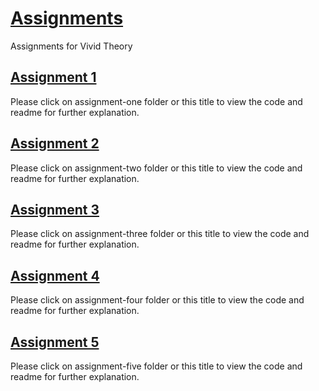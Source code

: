 # [Assignments](https://github.com/rutvikshah28/Assignments/)
Assignments for Vivid Theory

## [Assignment 1](https://github.com/rutvikshah28/Assignments/tree/main/assignment-one)
Please click on assignment-one folder or this title to view the code and readme for further explanation.

## [Assignment 2](https://github.com/rutvikshah28/Assignments/tree/main/assignment-two)
Please click on assignment-two folder or this title to view the code and readme for further explanation.

## [Assignment 3](https://github.com/rutvikshah28/Assignments/tree/main/assignment-three)
Please click on assignment-three folder or this title to view the code and readme for further explanation.

## [Assignment 4](https://github.com/rutvikshah28/Assignments/tree/main/assignment-four)
Please click on assignment-four folder or this title to view the code and readme for further explanation. 

## [Assignment 5](https://github.com/rutvikshah28/Assignments/tree/main/assignment-five)
Please click on assignment-five folder or this title to view the code and readme for further explanation.